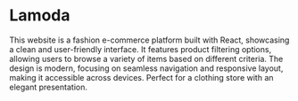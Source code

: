 # Lamoda
This website is a fashion e-commerce platform built with React, showcasing a clean and user-friendly interface. It features product filtering options, allowing users to browse a variety of items based on different criteria. The design is modern, focusing on seamless navigation and responsive layout, making it accessible across devices. Perfect for a clothing store with an elegant presentation.
